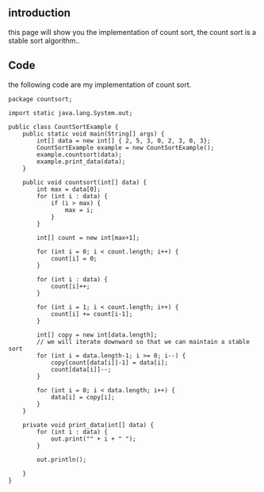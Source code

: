 ## introduction

this page will show you the implementation of count sort, the count sort is a stable sort algorithm..


## Code 

the following code are my implementation of count sort.

```
package countsort;

import static java.lang.System.out;

public class CountSortExample {
	public static void main(String[] args) {
		int[] data = new int[] { 2, 5, 3, 0, 2, 3, 0, 3};
		CountSortExample example = new CountSortExample();
		example.countsort(data);
		example.print_data(data);
	}
	
	public void countsort(int[] data) {
		int max = data[0];
		for (int i : data) {
			if (i > max) { 
				max = i;
			}
		}
		
		int[] count = new int[max+1];
		
		for (int i = 0; i < count.length; i++) {
			count[i] = 0;
		}
		
		for (int i : data) { 
			count[i]++;
		}
		
		for (int i = 1; i < count.length; i++) {
			count[i] += count[i-1];
		}
	
		int[] copy = new int[data.length];
		// we will iterate downward so that we can maintain a stable sort
		for (int i = data.length-1; i >= 0; i--) {
			copy[count[data[i]]-1] = data[i];
			count[data[i]]--;
		}
		
		for (int i = 0; i < data.length; i++) {
			data[i] = copy[i];
		}
	}
	
	private void print_data(int[] data) {
		for (int i : data) {
			out.print("" + i + " ");
		}
		
		out.println();
		
	}
}

```
